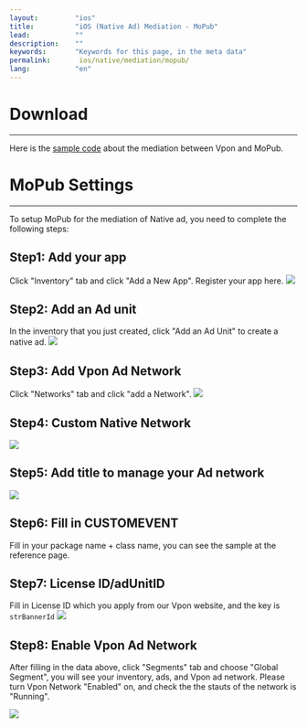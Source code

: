 ```yaml
---
layout:         "ios"
title:          "iOS (Native Ad) Mediation - MoPub"
lead:           ""
description:    ""
keywords:       "Keywords for this page, in the meta data"
permalink:       ios/native/mediation/mopub/
lang:           "en"
---
```

# Download
---
Here is the [sample code] about the mediation between Vpon and MoPub.

# MoPub Settings
---
To setup MoPub for the mediation of Native ad, you need to complete the following steps:

## Step1: Add your app
Click "Inventory" tab and click "Add a New App". Register your app here.
![][6]

## Step2: Add an Ad unit
In the inventory that you just created, click "Add an Ad Unit" to create a native ad.
![][10]

## Step3: Add Vpon Ad Network
Click "Networks" tab and click "add a Network".
![][1]

## Step4: Custom Native Network
![][2]

## Step5: Add title to manage your Ad network

![][3]

## Step6: Fill in CUSTOMEVENT
Fill in your package name + class name, you can see the sample at the reference page.

## Step7: License ID/adUnitID
Fill in License ID which you apply from our Vpon website, and the key is `strBannerId`
![][11]

## Step8: Enable Vpon Ad Network
After filling in the data above, click "Segments" tab and choose "Global Segment", you will see your inventory, ads, and Vpon ad network. Please turn Vpon Network "Enabled" on, and check the the stauts of the network is "Running".

![][12]


  [1]: {{site.imgurl}}/Mopub_001.png
  [2]: {{site.imgurl}}/Mopub_002.png
  [3]: {{site.imgurl}}/Mopub_003.png
  [4]: {{site.imgurl}}/Mopub_004-a.png
  [5]: {{site.imgurl}}/Mopub_005.png
  [6]: {{site.imgurl}}/Mopub_006.png
  [10]: {{site.imgurl}}/Mopub_010.png
  [11]: {{site.imgurl}}/Mopub_011.png
  [12]: {{site.imgurl}}/Mopub_012.png
  [sample code]: {{site.dnldurl}}/sample-code/iOSMoPubNativeMediationSample.zip
